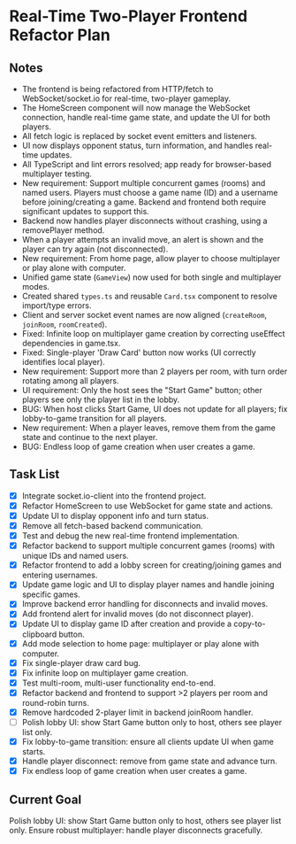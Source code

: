 # Real-Time Two-Player Frontend Refactor Plan

## Notes
- The frontend is being refactored from HTTP/fetch to WebSocket/socket.io for real-time, two-player gameplay.
- The HomeScreen component will now manage the WebSocket connection, handle real-time game state, and update the UI for both players.
- All fetch logic is replaced by socket event emitters and listeners.
- UI now displays opponent status, turn information, and handles real-time updates.
- All TypeScript and lint errors resolved; app ready for browser-based multiplayer testing.
- New requirement: Support multiple concurrent games (rooms) and named users. Players must choose a game name (ID) and a username before joining/creating a game. Backend and frontend both require significant updates to support this.
- Backend now handles player disconnects without crashing, using a removePlayer method.
- When a player attempts an invalid move, an alert is shown and the player can try again (not disconnected).
- New requirement: From home page, allow player to choose multiplayer or play alone with computer.
- Unified game state (`GameView`) now used for both single and multiplayer modes.
- Created shared `types.ts` and reusable `Card.tsx` component to resolve import/type errors.
- Client and server socket event names are now aligned (`createRoom`, `joinRoom`, `roomCreated`).
- Fixed: Infinite loop on multiplayer game creation by correcting useEffect dependencies in game.tsx.
- Fixed: Single-player 'Draw Card' button now works (UI correctly identifies local player).
- New requirement: Support more than 2 players per room, with turn order rotating among all players.
- UI requirement: Only the host sees the "Start Game" button; other players see only the player list in the lobby.
- BUG: When host clicks Start Game, UI does not update for all players; fix lobby-to-game transition for all players.
- New requirement: When a player leaves, remove them from the game state and continue to the next player.
- BUG: Endless loop of game creation when user creates a game.

## Task List
- [x] Integrate socket.io-client into the frontend project.
- [x] Refactor HomeScreen to use WebSocket for game state and actions.
- [x] Update UI to display opponent info and turn status.
- [x] Remove all fetch-based backend communication.
- [x] Test and debug the new real-time frontend implementation.
- [x] Refactor backend to support multiple concurrent games (rooms) with unique IDs and named users.
- [x] Refactor frontend to add a lobby screen for creating/joining games and entering usernames.
- [x] Update game logic and UI to display player names and handle joining specific games.
- [x] Improve backend error handling for disconnects and invalid moves.
- [x] Add frontend alert for invalid moves (do not disconnect player).
- [x] Update UI to display game ID after creation and provide a copy-to-clipboard button.
- [x] Add mode selection to home page: multiplayer or play alone with computer.
- [x] Fix single-player draw card bug.
- [x] Fix infinite loop on multiplayer game creation.
- [x] Test multi-room, multi-user functionality end-to-end.
- [x] Refactor backend and frontend to support >2 players per room and round-robin turns.
- [x] Remove hardcoded 2-player limit in backend joinRoom handler.
- [ ] Polish lobby UI: show Start Game button only to host, others see player list only.
- [x] Fix lobby-to-game transition: ensure all clients update UI when game starts.
- [x] Handle player disconnect: remove from game state and advance turn.
- [x] Fix endless loop of game creation when user creates a game.

## Current Goal
Polish lobby UI: show Start Game button only to host, others see player list only.
Ensure robust multiplayer: handle player disconnects gracefully.